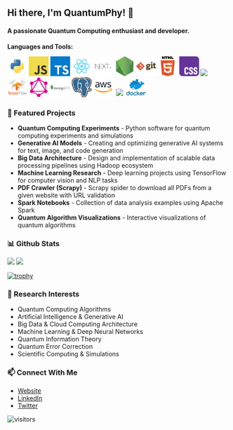 ## Hi there, I'm QuantumPhy! 👋

#### A passionate Quantum Computing enthusiast and developer.

**Languages and Tools:**  

<code><img height="45" src="https://raw.githubusercontent.com/github/explore/80688e429a7d4ef2fca1e82350fe8e3517d3494d/topics/python/python.png"></code>
<code><img height="45" src="https://raw.githubusercontent.com/github/explore/5c058a388828bb5fde0bcafd4bc867b5bb3f26f3/topics/javascript/javascript.png"></code>
<code><img height="45" src="https://raw.githubusercontent.com/github/explore/28b02bbc9ad9f7a503c43775aebeb515dc2da5fc/topics/typescript/typescript.png"></code>
<code><img height="45" src="https://raw.githubusercontent.com/github/explore/80688e429a7d4ef2fca1e82350fe8e3517d3494d/topics/react/react.png"></code>
<code><img height="45" src="https://raw.githubusercontent.com/github/explore/28b02bbc9ad9f7a503c43775aebeb515dc2da5fc/topics/nextjs/nextjs.png"></code>
<code><img height="45" src="https://raw.githubusercontent.com/github/explore/80688e429a7d4ef2fca1e82350fe8e3517d3494d/topics/nodejs/nodejs.png"></code>
<code><img height="45" src="https://raw.githubusercontent.com/github/explore/80688e429a7d4ef2fca1e82350fe8e3517d3494d/topics/git/git.png"></code>
<code><img height="45" src="https://raw.githubusercontent.com/github/explore/80688e429a7d4ef2fca1e82350fe8e3517d3494d/topics/html/html.png"></code>
<code><img height="45" src="https://raw.githubusercontent.com/github/explore/80688e429a7d4ef2fca1e82350fe8e3517d3494d/topics/css/css.png"></code>
<code><img height="45" src="https://qiskit.org/images/qiskit-logo.png"></code>
<code><img height="45" src="https://raw.githubusercontent.com/github/explore/80688e429a7d4ef2fca1e82350fe8e3517d3494d/topics/tensorflow/tensorflow.png"></code>
<code><img height="45" src="https://raw.githubusercontent.com/github/explore/e65ef46ef3e7bc457c93622f6a89fe8d3fd131d5/topics/graphql/graphql.png"></code>
<code><img height="45" src="https://raw.githubusercontent.com/github/explore/80688e429a7d4ef2fca1e82350fe8e3517d3494d/topics/mongodb/mongodb.png"></code>
<code><img height="45" src="https://raw.githubusercontent.com/github/explore/80688e429a7d4ef2fca1e82350fe8e3517d3494d/topics/postgresql/postgresql.png"></code>
<code><img height="45" src="https://raw.githubusercontent.com/github/explore/fbceb94436312b6dacde68d122a5b9c7d11f9524/topics/aws/aws.png"></code>
<code><img height="45" src="https://hadoop.apache.org/elephant.png" style="background-color:white; padding:3px;"></code>
<code><img height="45" src="https://raw.githubusercontent.com/github/explore/80688e429a7d4ef2fca1e82350fe8e3517d3494d/topics/docker/docker.png"></code>

### 🚀 Featured Projects

- **Quantum Computing Experiments** - Python software for quantum computing experiments and simulations
- **Generative AI Models** - Creating and optimizing generative AI systems for text, image, and code generation
- **Big Data Architecture** - Design and implementation of scalable data processing pipelines using Hadoop ecosystem
- **Machine Learning Research** - Deep learning projects using TensorFlow for computer vision and NLP tasks
- **PDF Crawler (Scrapy)** - Scrapy spider to download all PDFs from a given website with URL validation
- **Spark Notebooks** - Collection of data analysis examples using Apache Spark
- **Quantum Algorithm Visualizations** - Interactive visualizations of quantum algorithms

### 📊 Github Stats

<p align="left">
  <img src="https://github-readme-stats.vercel.app/api?username=QuantumPhy&show_icons=true&theme=radical&include_all_commits=true" width="400">
  <img src="https://github-readme-streak-stats.herokuapp.com/?user=QuantumPhy&theme=radical" width="400">
</p>

[![trophy](https://github-profile-trophy.vercel.app/?username=QuantumPhy&theme=nord&column=7)](https://github.com/ryo-ma/github-profile-trophy)

### 🔬 Research Interests

- Quantum Computing Algorithms
- Artificial Intelligence & Generative AI
- Big Data & Cloud Computing Architecture
- Machine Learning & Deep Neural Networks
- Quantum Information Theory
- Quantum Error Correction
- Scientific Computing & Simulations

### 📫 Connect With Me

- [Website](https://your-website.com)
- [LinkedIn](https://linkedin.com/in/yourprofile)
- [Twitter](https://twitter.com/yourhandle)

![visitors](https://visitor-badge.laobi.icu/badge?page_id=quantumphy)
